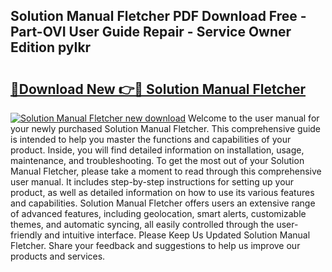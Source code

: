## Solution Manual Fletcher PDF Download Free - Part-OVI User Guide Repair - Service Owner Edition pyIkr

# <h2><a href="http://bc70768.oget.top/?id=Solution+Manual+Fletcher">🔗Download New 👉🔴 Solution Manual Fletcher</a></h2>

[![Solution Manual Fletcher new download](https://i.imgur.com/5g1atiW.png)](http://bc70768.oget.top/?id=Solution+Manual+Fletcher)
Welcome to the user manual for your newly purchased Solution Manual Fletcher. This comprehensive guide is intended to help you master the functions and capabilities of your product. Inside, you will find detailed information on installation, usage, maintenance, and troubleshooting. To get the most out of your Solution Manual Fletcher, please take a moment to read through this comprehensive user manual. It includes step-by-step instructions for setting up your product, as well as detailed information on how to use its various features and capabilities. Solution Manual Fletcher offers users an extensive range of advanced features, including geolocation, smart alerts, customizable themes, and automatic syncing, all easily controlled through the user-friendly and intuitive interface. Please Keep Us Updated Solution Manual Fletcher. Share your feedback and suggestions to help us improve our products and services.
